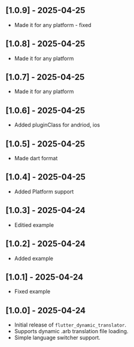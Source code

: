## [1.0.9] - 2025-04-25

- Made it for any platform - fixed

## [1.0.8] - 2025-04-25

- Made it for any platform

## [1.0.7] - 2025-04-25

- Made it for any platform

## [1.0.6] - 2025-04-25

- Added pluginClass for andriod, ios

## [1.0.5] - 2025-04-25

- Made dart format

## [1.0.4] - 2025-04-25

- Added Platform support

## [1.0.3] - 2025-04-24

- Editied example

## [1.0.2] - 2025-04-24

- Added example

## [1.0.1] - 2025-04-24

- Fixed example

## [1.0.0] - 2025-04-24

- Initial release of `flutter_dynamic_translator`.
- Supports dynamic .arb translation file loading.
- Simple language switcher support.
